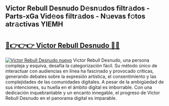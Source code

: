 ## Victor Rebull Desnudo D𝚎sn𝚞dos filtr𝚊dos - Parts-xGa Vid𝚎os filtr𝚊dos - N𝚞evas f𝚘tos atr𝚊ctivas YIEMH

# <h2><a href="http://mb0ggc1.tromn.icu/?c=Victor+Rebull+Desnudo">🔗👉👉👉 Victor Rebull Desnudo 🔗🔗</a></h2>

[![Victor Rebull Desnudo nuevo](https://i.imgur.com/pEAQMta.gif)](http://mb0ggc1.tromn.icu/?c=Victor+Rebull+Desnudo)
Victor Rebull Desnudo, una persona compleja y esquiva, desafía la categorización fácil. Su método único de interactuar con audiencias en línea ha fascinado y provocado críticas, generando debates sobre la expresión artística, el consentimiento y las complejidades de las comunidades digitales. A pesar de la ambigüedad de sus intenciones, su huella en el ámbito digital es imborrable. Con una dedicación inquebrantable y un encanto innegable, el progreso de Victor Rebull Desnudo en el panorama digital es imparable.
